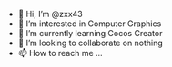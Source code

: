 - 👋 Hi, I’m @zxx43
- 👀 I’m interested in Computer Graphics
- 🌱 I’m currently learning Cocos Creator
- 💞️ I’m looking to collaborate on nothing
- 📫 How to reach me ...

<!---
zxx43/zxx43 is a ✨ special ✨ repository because its `README.md` (this file) appears on your GitHub profile.
You can click the Preview link to take a look at your changes.
--->
